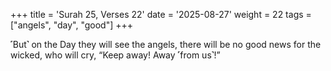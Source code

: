 +++
title = 'Surah 25, Verses 22'
date = '2025-08-27'
weight = 22
tags = ["angels", "day", "good"]
+++

˹But˺ on the Day they will see the angels, there will be no good news for the wicked, who will cry, “Keep away! Away ˹from us˺!”